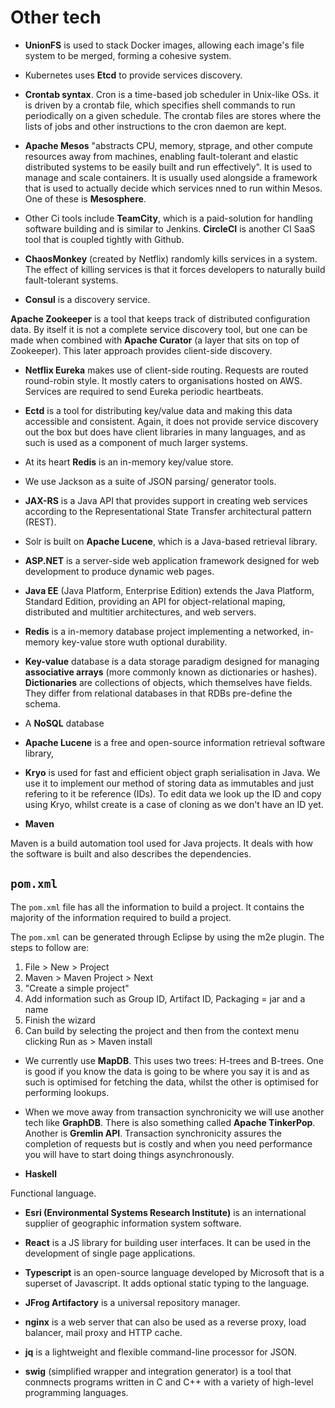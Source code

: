 # Other tech

* **UnionFS** is used to stack Docker images, allowing each image's file system to be merged, forming a cohesive system.

* Kubernetes uses **Etcd** to provide services discovery.

* **Crontab syntax**. Cron is a time-based job scheduler in Unix-like OSs. it is driven by a crontab file, which specifies shell commands to run periodically on a given schedule. The crontab files are stores where the lists of jobs and other instructions to the cron daemon are kept.

* **Apache Mesos** "abstracts CPU, memory, stprage, and other compute resources away from machines, enabling fault-tolerant and elastic distributed systems to be easily built and run effectively". It is used to manage and scale containers. It is usually used alongside a framework that is used to actually decide which services nned to run within Mesos. One of these is **Mesosphere**.

* Other Ci tools include **TeamCity**, which is a paid-solution for handling software building and is similar to Jenkins. **CircleCI** is another CI SaaS tool that is coupled tightly with Github.

* **ChaosMonkey** (created by Netflix) randomly kills services in a system. The effect of killing services is that it forces developers to naturally build fault-tolerant systems.

* **Consul** is a discovery service.

**Apache Zookeeper** is a tool that keeps track of distributed configuration data. By itself it is not a complete service discovery tool, but one can be made when combined with **Apache Curator** (a layer that sits on top of Zookeeper). This later approach provides client-side discovery.

* **Netflix Eureka** makes use of client-side routing. Requests are routed round-robin style. It mostly caters to organisations hosted on AWS. Services are required to send Eureka periodic heartbeats.

* **Ectd** is a tool for distributing key/value data and making this data accessible and consistent. Again, it does not provide service discovery out the box but does have client libraries in many languages, and as such is used as a component of much larger systems.

* At its heart **Redis** is an in-memory key/value store.

* We use Jackson as a suite of JSON parsing/ generator tools.

* **JAX-RS** is a Java API that provides support in creating web services according to the Representational State Transfer architectural pattern (REST).

* Solr is built on **Apache Lucene**, which is a Java-based retrieval library.


* **ASP.NET** is a server-side web application framework designed for web development to produce dynamic web pages.

* **Java EE** (Java Platform, Enterprise Edition) extends the Java Platform, Standard Edition, providing an API for object-relational maping, distributed and multitier architectures, and web servers.

* **Redis** is a in-memory database project implementing a networked, in-memory key-value store wuth optional durability.

* **Key-value** database is a data storage paradigm designed for managing **associative arrays** (more commonly known as dictionaries or hashes). **Dictionaries** are collections of objects, which themselves have fields. They differ from relational databases in that RDBs pre-define the schema.

* A **NoSQL** database

* **Apache Lucene** is a free and open-source information retrieval software library,

* **Kryo** is used for fast and efficient object graph serialisation in Java. We use it to implement our method of storing data as immutables and just refering to it be reference (IDs). To edit data we look up the ID and copy using Kryo, whilst create is a case of cloning as we don't have an ID yet.

* **Maven**

Maven is a build automation tool used for Java projects. It deals with how the software is built and also describes the dependencies.

## `pom.xml`

The `pom.xml` file has all the information to build a project. It contains the majority of the information required to build a project.

The `pom.xml` can be generated through Eclipse by using the m2e plugin. The steps to follow are:

1. File > New > Project
2. Maven > Maven Project > Next
3. "Create a simple project"
4. Add information such as Group ID, Artifact ID, Packaging = jar and a name
5. Finish the wizard
6. Can build by selecting the project and then from the context menu clicking Run as > Maven install

* We currently use **MapDB**. This uses two trees: H-trees and B-trees. One is good if you know the data is going to be where you say it is and as such is optimised for fetching the data, whilst the other is optimised for performing lookups.

* When we move away from transaction synchronicity we will use another tech like **GraphDB**. There is also something called **Apache TinkerPop**. Another is **Gremlin API**. Transaction synchronicity assures the completion of requests but is costly and when you need performance you will have to start doing things asynchronously.

* **Haskell**

 Functional language.

 * **Esri (Environmental Systems Research Institute)** is an international supplier of geographic information system software.

 * **React** is a JS library for building user interfaces. It can be used in the development of single page applications.

 * **Typescript** is an open-source language developed by Microsoft that is a superset of Javascript. It adds optional static typing to the language.

 * **JFrog Artifactory** is a universal repository manager.

* **nginx** is a web server that can also be used as a reverse proxy, load balancer, mail proxy and HTTP cache.

* **jq** is a lightweight and flexible command-line processor for JSON.

* **swig** (simplified wrapper and integration generator) is a tool that conmnects programs written in C and C++ with a variety of high-level programming languages.

